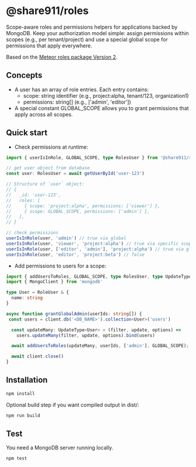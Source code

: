 # @share911/roles
Scope-aware roles and permissions helpers for applications backed by MongoDB. Keep your authorization model simple: assign permissions within scopes (e.g., per tenant/project) and use a special global scope for permissions that apply everywhere.

Based on the [Meteor roles package Version 2](https://github.com/Meteor-Community-Packages/meteor-roles/tree/v2).

## Concepts
- A user has an array of role entries. Each entry contains:
  - scope: string identifier (e.g., project:alpha, tenant/123, organization1)
  - permissions: string[] (e.g., ['admin', 'editor'])
- A special constant GLOBAL_SCOPE allows you to grant permissions that apply across all scopes.

## Quick start
- Check permissions at runtime:
```typescript
import { userIsInRole, GLOBAL_SCOPE, type RolesUser } from '@share911/roles'

// get user object from database
const user: RolesUser = await getUserById('user-123')

// Structure of `user` object:
// {
//   _id: 'user-123',
//   roles: [
//     { scope: 'project:alpha', permissions: ['viewer'] },
//     { scope: GLOBAL_SCOPE, permissions: ['admin'] },
//   ],
// }

// check permissions
userIsInRole(user, 'admin') // true via global
userIsInRole(user, 'viewer', 'project:alpha') // true via specific scope
userIsInRole(user, ['editor', 'admin'], 'project:alpha') // true via global
userIsInRole(user, 'editor', 'project:beta') // false
```

- Add permissions to users for a scope:
```typescript
import { addUsersToRoles, GLOBAL_SCOPE, type RolesUser, type UpdateType } from '@share911/roles'
import { MongoClient } from 'mongodb'

type User = RoleUser & {
  name: string
}

async function grantGlobalAdmin(userIds: string[]) {
 const users = client.db('<DB_NAME>').collection<User>('users')

  const updateMany: UpdateType<User> = (filter, update, options) =>
    users.updateMany(filter, update, options).bind(users)

  await addUsersToRoles(updateMany, userIds, ['admin'], GLOBAL_SCOPE);

  await client.close()
}
```

## Installation
```sh
npm install
```

Optional build step if you want compiled output in dist/:
```sh
npm run build
```

## Test
You need a MongoDB server running locally.
```sh
npm test
```
